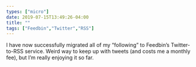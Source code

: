 ```yaml
---
types: ["micro"]
date: 2019-07-15T13:49:26-04:00
title: ""
tags: ["Feedbin","Twitter","RSS"]
---
```

I have now successfully migrated all of my “following” to Feedbin’s Twitter-to-RSS service. Weird way to keep up with tweets (and costs me a monthly fee), but I’m really enjoying it so far.
